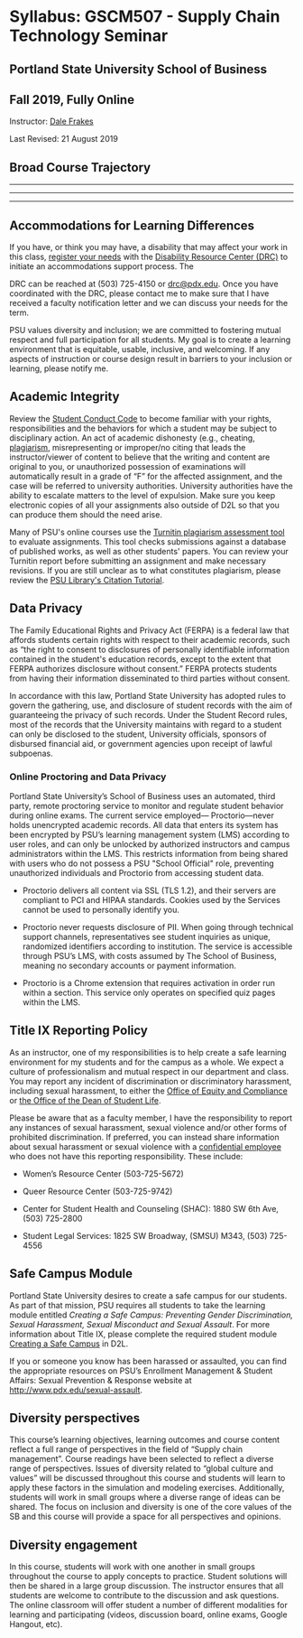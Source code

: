 # Syllabus: GSCM507 - Supply Chain Technology Seminar
## Portland State University School of Business
## Fall 2019, Fully Online

Instructor: [Dale Frakes](mailto:dfrakes@pdx.edu)

Last Revised: 21 August 2019

## Broad Course Trajectory



---
---
---

## Accommodations for Learning Differences

If you have, or think you may have, a disability that may affect your work in this class, [register your needs] with the [Disability Resource Center (DRC)] to initiate an accommodations support process. The

DRC can be reached at (503) 725-4150 or drc@pdx.edu. Once you have coordinated with the DRC, please contact me to make sure that I have received a faculty notification letter and we can discuss your needs for the term.

PSU values diversity and inclusion; we are committed to fostering mutual respect and full participation for all students. My goal is to create a learning environment that is equitable, usable, inclusive, and welcoming. If any aspects of instruction or course design result in barriers to your inclusion or learning, please notify me.

## Academic Integrity

Review the [Student Conduct Code] to become familiar with your rights, responsibilities and the behaviors for which a student may be subject to disciplinary action. An act of academic dishonesty (e.g., cheating, [plagiarism], misrepresenting or improper/no citing that leads the instructor/viewer of content to believe that the writing and content are original to you, or unauthorized possession of examinations will automatically result in a grade of “F” for the affected assignment, and the case will be referred to university authorities. University authorities have the ability to escalate matters to the level of expulsion. Make sure you keep electronic copies of all your assignments also outside of D2L so that you can produce them should the need arise.

Many of PSU's online courses use the [Turnitin plagiarism assessment tool] to evaluate assignments. This tool checks submissions against a database of published works, as well as other students' papers. You can review your Turnitin report before submitting an assignment and make necessary revisions. If you are still unclear as to what constitutes plagiarism, please review the [PSU Library's Citation Tutorial].

## Data Privacy

The Family Educational Rights and Privacy Act (FERPA) is a federal law that affords students certain rights with respect to their academic records, such as “the right to consent to disclosures of personally identifiable information contained in the student's education records, except to the extent that FERPA authorizes disclosure without consent.” FERPA protects students from having their information disseminated to third parties without consent.

In accordance with this law, Portland State University has adopted rules to govern the gathering, use, and disclosure of student records with the aim of guaranteeing the privacy of such records. Under the Student Record rules, most of the records that the University maintains with regard to a student can only be disclosed to the student, University officials, sponsors of disbursed financial aid, or government agencies upon receipt of lawful subpoenas.

### Online Proctoring and Data Privacy

Portland State University’s School of Business uses an automated, third party, remote proctoring service to monitor and regulate student behavior during online exams. The current service employed— Proctorio—never holds unencrypted academic records. All data that enters its system has been encrypted by PSU’s learning management system (LMS) according to user roles, and can only be unlocked by authorized instructors and campus administrators within the LMS. This restricts information from being shared with users who do not possess a PSU "School Official" role, preventing unauthorized individuals and Proctorio from accessing student data.

-   Proctorio delivers all content via SSL (TLS 1.2), and their servers are compliant to PCI and HIPAA standards. Cookies used by the Services cannot be used to personally identify you.

-   Proctorio never requests disclosure of PII. When going through technical support channels, representatives see student inquiries as unique, randomized identifiers according to institution. The service is accessible through PSU’s LMS, with costs assumed by The School of Business, meaning no secondary accounts or payment information.

-   Proctorio is a Chrome extension that requires activation in order run within a section. This service only operates on specified quiz pages within the LMS.

## Title IX Reporting Policy

As an instructor, one of my responsibilities is to help create a safe learning environment for my students and for the campus as a whole. We expect a culture of professionalism and mutual respect in our department and class. You may report any incident of discrimination or discriminatory harassment, including sexual harassment, to either the [Office of Equity and Compliance] or [the Office of the Dean of Student Life].

Please be aware that as a faculty member, I have the responsibility to report any instances of sexual harassment, sexual violence and/or other forms of prohibited discrimination. If preferred, you can instead share information about sexual harassment or sexual violence with a [confidential employee] who does not have this reporting responsibility. These include:

-   Women’s Resource Center (503-725-5672)

-   Queer Resource Center (503-725-9742)

-   Center for Student Health and Counseling (SHAC): 1880 SW 6th Ave, (503) 725-2800

-   Student Legal Services: 1825 SW Broadway, (SMSU) M343, (503) 725-4556

## Safe Campus Module

Portland State University desires to create a safe campus for our students. As part of that mission, PSU requires all students to take the learning module entitled *Creating a Safe Campus: Preventing Gender Discrimination, Sexual Harassment, Sexual Misconduct and Sexual Assault*. For more information about Title IX, please complete the required student module [Creating a Safe Campus] in D2L.

If you or someone you know has been harassed or assaulted, you can find the appropriate resources on PSU’s Enrollment Management & Student Affairs: Sexual Prevention & Response website at http://www.pdx.edu/sexual-assault.

## Diversity perspectives

This course’s learning objectives, learning outcomes and course content reflect a full range of perspectives in the field of “Supply chain management”.  Course readings have been selected to reflect a
diverse range of perspectives.  Issues of diversity related to “global culture and values” will be discussed throughout this course and students will learn to apply these factors in the simulation and modeling exercises.  Additionally, students will work in small groups where a diverse range of ideas can be shared.  The focus on inclusion and diversity is one of the core values of the SB and this course will provide a space for all perspectives and opinions.

## Diversity engagement

In this course, students will work with one another in small groups throughout the course to apply concepts to practice. Student solutions will then be shared in a large group discussion. The instructor
ensures that all students are welcome to contribute to the discussion and ask questions. The online classroom will offer student a number of different modalities for learning and participating (videos,
discussion board, online exams, Google Hangout, etc).

  [dfrakes@pdx.edu]: mailto:dfrakes@pdx.edu
  [D2L]: https://d2l.pdx.edu/
  [OIT Helpdesk]: https://www.pdx.edu/oit/contact
  [Masters degree]: https://www.pdx.edu/sba/ms-in-global-supply-chain-management
  [Systems Science Program]: https://www.pdx.edu/sysc/home
  [Graduate Certificate in Computer Modeling & Simulation]: https://www.pdx.edu/sysc/program-systems-science-graduate-certificates
  [Google groups]: https://www.pdx.edu/oit/google-groups
  [tutorials]: https://support.google.com/hangouts/answer/2944865?co=GENIE.Platform%3dDesktop&hl=en
  [Course Technology Information]: https://www.pdx.edu/oit/minimum-specifications-for-online-learning
  [register your needs]: https://denali.accessiblelearning.com/PDX/
  [Disability Resource Center (DRC)]: http://www.pdx.edu/drc/
  [Student Conduct Code]: https://www.pdx.edu/dos/resources-for-students
  [plagiarism]: http://guides.library.pdx.edu/cite
  [Turnitin plagiarism assessment tool]: https://www.pdx.edu/oai/turnitin-0
  [PSU Library's Citation Tutorial]: https://portlandstate.qualtrics.com/SE/?SID=SV_a66OA7FVDVol1FX
  [Office of Equity and Compliance]: https://www.pdx.edu/diversity/office-of-equity-compliance
  [the Office of the Dean of Student Life]: https://www.pdx.edu/dos/student-conduct-at-psu
  [confidential employee]: https://www.pdx.edu/sexual-assault/get-help
  [Creating a Safe Campus]: https://www.pdx.edu/sexual-assault/safe-campus-module
